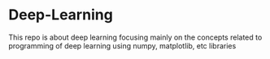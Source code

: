 # Deep-Learning
This repo is about deep learning focusing mainly on the concepts related to programming of deep learning using numpy, matplotlib, etc libraries
